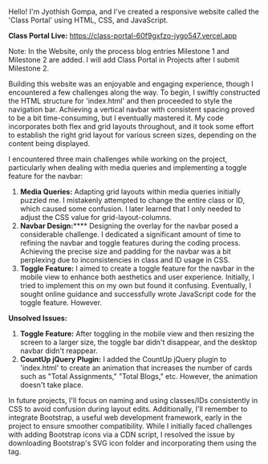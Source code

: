 Hello! I'm Jyothish Gompa, and I've created a responsive website called the 'Class Portal' using HTML, CSS, and JavaScript.

**Class Portal Live:** https://class-portal-60f9gxfzo-jygo547.vercel.app

Note: In the Website, only the process blog entries Milestone 1 and Milestone 2 are added. I will add Class Portal in Projects after I submit Milestone 2.

Building this website was an enjoyable and engaging experience, though I encountered a few challenges along the way. To begin, I swiftly constructed the HTML structure for 'index.html' and then proceeded to style the navigation bar. Achieving a vertical navbar with consistent spacing proved to be a bit time-consuming, but I eventually mastered it. My code incorporates both flex and grid layouts throughout, and it took some effort to establish the right grid layout for various screen sizes, depending on the content being displayed.

I encountered three main challenges while working on the project, particularly when dealing with media queries and implementing a toggle feature for the navbar:

  1. **Media Queries:** Adapting grid layouts within media queries initially puzzled me. I mistakenly attempted to change the entire class or ID, which caused some confusion. I later learned that I only needed to adjust the CSS value for grid-layout-columns.
  2. **Navbar Design:****** Designing the overlay for the navbar posed a considerable challenge. I dedicated a significant amount of time to refining the navbar and toggle features during the coding process. Achieving the precise size and padding for the navbar was a bit perplexing due to inconsistencies in class and ID usage in CSS.
  3. **Toggle Feature:** I aimed to create a toggle feature for the navbar in the mobile view to enhance both aesthetics and user experience. Initially, I tried to implement this on my own but found it confusing. Eventually, I sought online guidance and successfully wrote JavaScript code for the toggle feature. However.

**Unsolved Issues:**
  1. **Toggle Feature:** After toggling in the mobile view and then resizing the screen to a larger size, the toggle bar didn't disappear, and the desktop navbar didn't reappear.
  2. **CountUp jQuery Plugin:** I added the CountUp jQuery plugin to 'index.html' to create an animation that increases the number of cards such as "Total Assignments," "Total Blogs," etc. However, the animation doesn't take place.

In future projects, I'll focus on naming and using classes/IDs consistently in CSS to avoid confusion during layout edits. Additionally, I'll remember to integrate Bootstrap, a useful web development framework, early in the project to ensure smoother compatibility. While I initially faced challenges with adding Bootstrap icons via a CDN script, I resolved the issue by downloading Bootstrap's SVG icon folder and incorporating them using the <img> tag.
